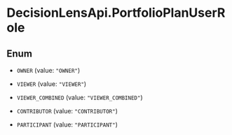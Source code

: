 # DecisionLensApi.PortfolioPlanUserRole

## Enum


* `OWNER` (value: `"OWNER"`)

* `VIEWER` (value: `"VIEWER"`)

* `VIEWER_COMBINED` (value: `"VIEWER_COMBINED"`)

* `CONTRIBUTOR` (value: `"CONTRIBUTOR"`)

* `PARTICIPANT` (value: `"PARTICIPANT"`)


